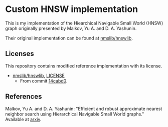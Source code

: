 # Custom HNSW implementation
This is my implementation of the Hiearchical Navigable Small World (HNSW) graph originally presented by Malkov, Yu A. and D. A. Yashunin.

Their original implementation can be found at [nmslib/hnswlib](https://github.com/nmslib/hnswlib).

## Licenses
This repository contains modified reference implementation with its license.
- [nmslib/hnswlib](https://github.com/nmslib/hnswlib), [LICENSE](src/hnswlib/LICENSE)
    - From commit [14cabd0](https://github.com/nmslib/hnswlib/commit/14cabd0bda9fdc5b513eb8901947dcd409cb66d8).

## References
Malkov, Yu A. and D. A. Yashunin: "Efficient and robust approximate nearest neighbor search using Hierarchical Navigable Small World graphs." Available at [arxiv](https://arxiv.org/ftp/arxiv/papers/1603/1603.09320.pdf).
